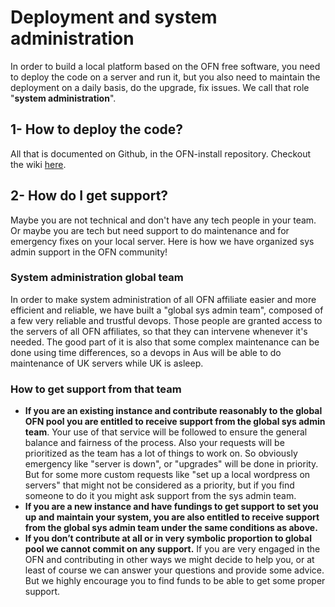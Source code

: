 # Deployment and system administration

In order to build a local platform based on the OFN free software, you need to deploy the code on a server and run it, but you also need to maintain the deployment on a daily basis, do the upgrade, fix issues. We call that role "**system administration**".

## 1- How to deploy the code?

All that is documented on Github, in the OFN-install repository. Checkout the wiki [here](https://github.com/openfoodfoundation/ofn-install/wiki).

## 2- How do I get support?

Maybe you are not technical and don't have any tech people in your team. Or maybe you are tech but need support to do maintenance and for emergency fixes on your local server. Here is how we have organized sys admin support in the OFN community!

### System administration global team

In order to make system administration of all OFN affiliate easier and more efficient and reliable, we have built a "global sys admin team", composed of a few very reliable and trustful devops. Those people are granted access to the servers of all OFN affiliates, so that they can intervene whenever it's needed. The good part of it is also that some complex maintenance can be done using time differences, so a devops in Aus will be able to do maintenance of UK servers while UK is asleep.

### How to get support from that team

* **If you are an existing instance and contribute reasonably to the global OFN pool you are entitled to receive support from the global sys admin team**. Your use of that service will be followed to ensure the general balance and fairness of the process. Also your requests will be prioritized as the team has a lot of things to work on. So obviously emergency like "server is down", or "upgrades" will be done in priority. But for some more custom requests like "set up a local wordpress on servers" that might not be considered as a priority, but if you find someone to do it you might ask support from the sys admin team.
* **If you are a new instance and have fundings to get support to set you up and maintain your system, you are also entitled to receive support from the global sys admin team under the same conditions as above.**
* **If you don’t contribute at all or in very symbolic proportion to global pool we cannot commit on any support.** If you are very engaged in the OFN and contributing in other ways we might decide to help you, or at least of course we can answer your questions and provide some advice. But we highly encourage you to find funds to be able to get some proper support.


